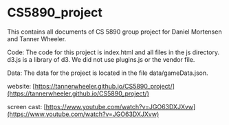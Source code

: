 # CS5890_project
This contains all documents of CS 5890 group project for Daniel Mortensen and Tanner Wheeler.

Code: The code for this project is index.html and all files in the js directory.  d3.js is a library of d3.  We did not use plugins.js or the vendor file.  

Data: The data for the project is located in the file data/gameData.json.

website: [https://tannerwheeler.github.io/CS5890_project/](https://tannerwheeler.github.io/CS5890_project/)

screen cast: [https://www.youtube.com/watch?v=JGO63DXJXvw](https://www.youtube.com/watch?v=JGO63DXJXvw)
